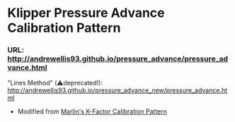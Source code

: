 # Klipper Pressure Advance Calibration Pattern
### URL: http://andrewellis93.github.io/pressure_advance/pressure_advance.html

"Lines Method" (:warning:deprecated!): http://andrewellis93.github.io/pressure_advance_new/pressure_advance.html
- Modified from [Marlin's K-Factor Calibration Pattern](http://marlinfw.org/tools/lin_advance/k-factor.html)